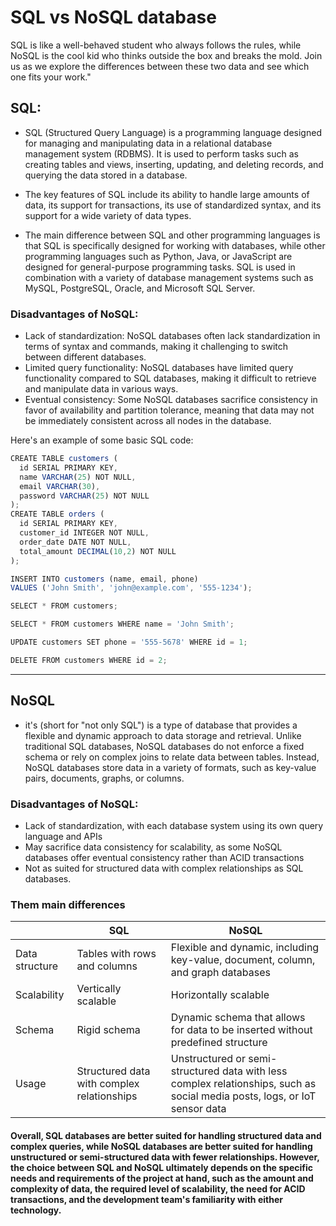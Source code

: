 # SQL vs NoSQL database 
SQL is like a well-behaved student who always follows the rules, while NoSQL is the cool kid who thinks outside the box and breaks the mold. Join us as we explore the differences between these two data and see which one fits your work."

## SQL:
- SQL (Structured Query Language) is a programming language designed for managing and manipulating data in a relational database management system (RDBMS). It is used to perform tasks such as creating tables and views, inserting, updating, and deleting records, and querying the data stored in a database.

- The key features of SQL include its ability to handle large amounts of data, its support for transactions, its use of standardized syntax, and its support for a wide variety of data types.

- The main difference between SQL and other programming languages is that SQL is specifically designed for working with databases, while other programming languages such as Python, Java, or JavaScript are designed for general-purpose programming tasks. SQL is used in combination with a variety of database management systems such as MySQL, PostgreSQL, Oracle, and Microsoft SQL Server.

### Disadvantages of NoSQL:

- Lack of standardization: NoSQL databases often lack standardization in terms of syntax and commands, making it challenging to switch between different databases.
- Limited query functionality: NoSQL databases have limited query functionality compared to SQL databases, making it difficult to retrieve and manipulate data in various ways.
- Eventual consistency: Some NoSQL databases sacrifice consistency in favor of availability and partition tolerance, meaning that data may not be immediately consistent across all nodes in the database.

Here's an example of some basic SQL code:
```js
CREATE TABLE customers (
  id SERIAL PRIMARY KEY,
  name VARCHAR(25) NOT NULL,
  email VARCHAR(30),
  password VARCHAR(25) NOT NULL
); 
CREATE TABLE orders (
  id SERIAL PRIMARY KEY,
  customer_id INTEGER NOT NULL,
  order_date DATE NOT NULL,
  total_amount DECIMAL(10,2) NOT NULL
);
```
```js
INSERT INTO customers (name, email, phone)
VALUES ('John Smith', 'john@example.com', '555-1234');
```

```js 
SELECT * FROM customers;
```

```js
SELECT * FROM customers WHERE name = 'John Smith';
```

```js
UPDATE customers SET phone = '555-5678' WHERE id = 1;
```

``` js
DELETE FROM customers WHERE id = 2;
```
---


## NoSQL
- it's (short for "not only SQL") is a type of database that provides a flexible and dynamic approach to data storage and retrieval. Unlike traditional SQL databases, NoSQL databases do not enforce a fixed schema or rely on complex joins to relate data between tables. Instead, NoSQL databases store data in a variety of formats, such as key-value pairs, documents, graphs, or columns.

### Disadvantages of NoSQL:
- Lack of standardization, with each database system using its own query language and APIs
- May sacrifice data consistency for scalability, as some NoSQL databases offer eventual consistency rather than ACID transactions
- Not as suited for structured data with complex relationships as SQL databases.

### Them main differences 

|             | SQL                                          | NoSQL                                                                |
|-------------|----------------------------------------------|----------------------------------------------------------------------|
| Data structure | Tables with rows and columns                   | Flexible and dynamic, including key-value, document, column, and graph databases |
| Scalability    | Vertically scalable                              | Horizontally scalable                                                 |
| Schema         | Rigid schema                                      | Dynamic schema that allows for data to be inserted without predefined structure |
| Usage          | Structured data with complex relationships | Unstructured or semi-structured data with less complex relationships, such as social media posts, logs, or IoT sensor data |


#### Overall, SQL databases are better suited for handling structured data and complex queries, while NoSQL databases are better suited for handling unstructured or semi-structured data with fewer relationships. However, the choice between SQL and NoSQL ultimately depends on the specific needs and requirements of the project at hand, such as the amount and complexity of data, the required level of scalability, the need for ACID transactions, and the development team's familiarity with either technology.

